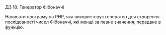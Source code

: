 ДЗ 10. Генератор Фібоначчі

Написати програму на PHP, 
яка використовує генератор для створення послідовності чисел Фібоначчі, 
які менші за певне значення, передане в функцію.